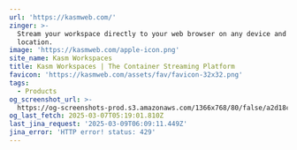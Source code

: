 ```yaml
---
url: 'https://kasmweb.com/'
zinger: >-
  Stream your workspace directly to your web browser on any device and from any
  location.
image: 'https://kasmweb.com/apple-icon.png'
site_name: Kasm Workspaces
title: Kasm Workspaces | The Container Streaming Platform
favicon: 'https://kasmweb.com/assets/fav/favicon-32x32.png'
tags:
  - Products
og_screenshot_url: >-
  https://og-screenshots-prod.s3.amazonaws.com/1366x768/80/false/a2d18cd142f42134c8e575c8e177f669010d29bac0946f1048470562e30f672e.jpeg
og_last_fetch: 2025-03-07T05:19:01.810Z
last_jina_request: '2025-03-09T06:09:11.449Z'
jina_error: 'HTTP error! status: 429'
---
```


